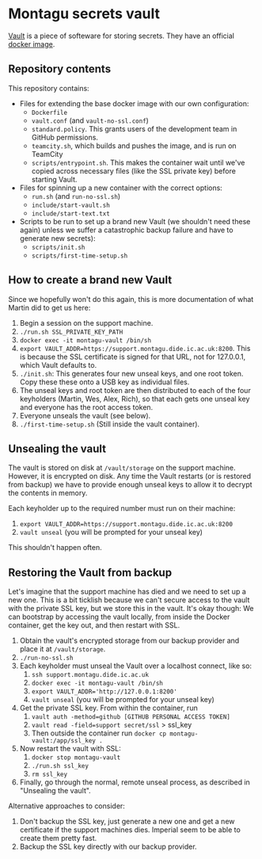 # Montagu secrets vault 
[Vault](https://www.vaultproject.io/) is a piece of softeware for storing 
secrets. They have an official [docker image](https://hub.docker.com/_/vault/).

## Repository contents
This repository contains:

* Files for extending the base docker image with our own configuration:
    - `Dockerfile`
    - `vault.conf` (and `vault-no-ssl.conf`)
    - `standard.policy`. This grants users of the development team in GitHub
      permissions.
    - `teamcity.sh`, which builds and pushes the image, and is run on TeamCity
    - `scripts/entrypoint.sh`. This makes the container wait until we've copied
      across necessary files (like the SSL private key) before starting Vault.
* Files for spinning up a new container with the correct options:
    - `run.sh` (and `run-no-ssl.sh`)
    - `include/start-vault.sh`
    - `include/start-text.txt`
* Scripts to be run to set up a brand new Vault (we shouldn't need these again)
  unless we suffer a catastrophic backup failure and have to generate new 
  secrets):
    - `scripts/init.sh`
    - `scripts/first-time-setup.sh`

## How to create a brand new Vault
Since we hopefully won't do this again, this is more documentation of what 
Martin did to get us here:

1. Begin a session on the support machine.
1. `./run.sh SSL_PRIVATE_KEY_PATH` 
1. `docker exec -it montagu-vault /bin/sh`
1. `export VAULT_ADDR=https://support.montagu.dide.ic.ac.uk:8200`. This is
   because the SSL certificate is signed for that URL, not for 127.0.0.1,
   which Vault defaults to.
1. `./init.sh`: This generates four new unseal keys, and one root token.
   Copy these these onto a USB key as individual files.
1. The unseal keys and root token are then distributed to each of the four
   keyholders (Martin, Wes, Alex, Rich), so that each gets one unseal key
    and everyone has the root access token.
1. Everyone unseals the vault (see below).
1. `./first-time-setup.sh` (Still inside the vault container).

## Unsealing the vault
The vault is stored on disk at `/vault/storage` on the support machine. However,
it is encrypted on disk. Any time the Vault restarts (or is restored from 
backup) we have to provide enough unseal keys to allow it to decrypt the 
contents in memory.

Each keyholder up to the required number must run on their machine:

1. `export VAULT_ADDR=https://support.montagu.dide.ic.ac.uk:8200`
2. `vault unseal` (you will be prompted for your unseal key)

This shouldn't happen often.

## Restoring the Vault from backup
Let's imagine that the support machine has died and we need to set up a new one.
This is a bit ticklish because we can't secure access to the vault with the 
private SSL key, but we store this in the vault. It's okay though: We can 
bootstrap by accessing the vault locally, from inside the Docker container, get
the key out, and then restart with SSL.

1. Obtain the vault's encrypted storage from our backup provider and place it at
   `/vault/storage`.
1. `./run-no-ssl.sh`
1. Each keyholder must unseal the Vault over a localhost connect, like so:
    1. `ssh support.montagu.dide.ic.ac.uk`
    2. `docker exec -it montagu-vault /bin/sh`
    3. `export VAULT_ADDR='http://127.0.0.1:8200'`
    4. `vault unseal` (you will be prompted for your unseal key)
1. Get the private SSL key. From within the container, run
    1. `vault auth -method=github [GITHUB PERSONAL ACCESS TOKEN]`
    2. `vault read -field=support secret/ssl` > ssl_key
    3. Then outside the container run `docker cp montagu-vault:/app/ssl_key .`
1. Now restart the vault with SSL:
    1. `docker stop montagu-vault`
    2. `./run.sh ssl_key`
    3. `rm ssl_key`
1. Finally, go through the normal, remote unseal process, as described in 
   "Unsealing the vault".

Alternative approaches to consider:

1. Don't backup the SSL key, just generate a new one and get a new certificate
   if the support machines dies. Imperial seem to be able to create them pretty
   fast.
2. Backup the SSL key directly with our backup provider.